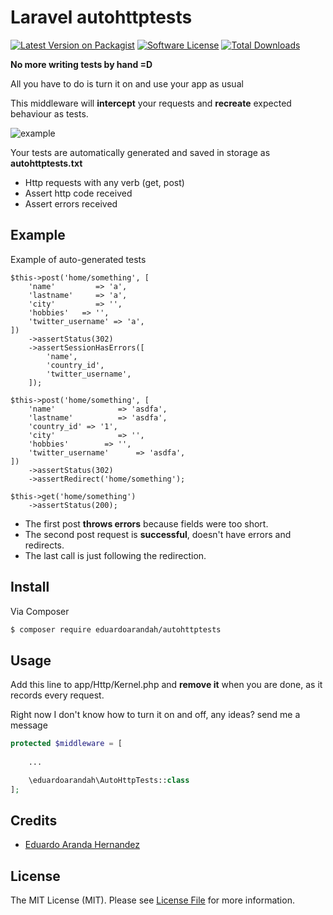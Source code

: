 # Laravel autohttptests

[![Latest Version on Packagist][ico-version]][link-packagist]
[![Software License][ico-license]](LICENSE.md)
[![Total Downloads][ico-downloads]][link-downloads]

**No more writing tests by hand =D**

All you have to do is turn it on and use your app as usual

This middleware will **intercept** your requests and **recreate** expected behaviour as tests. 

![example](https://user-images.githubusercontent.com/4065733/31188928-3ff9edcc-a8fc-11e7-9d64-3503ff60031c.png)

Your tests are automatically generated and saved in storage as **autohttptests.txt**

- Http requests with any verb (get, post)
- Assert http code received
- Assert errors received

## Example 

Example of auto-generated tests

```
$this->post('home/something', [
    'name'         => 'a',
    'lastname'     => 'a',
    'city'         => '',
    'hobbies'   => '',
    'twitter_username' => 'a',
])
    ->assertStatus(302)
    ->assertSessionHasErrors([
        'name',
        'country_id',
        'twitter_username',
    ]);

$this->post('home/something', [
    'name'              => 'asdfa',
    'lastname'          => 'asdfa',
    'country_id' => '1',
    'city'              => '',
    'hobbies'        => '',
    'twitter_username'      => 'asdfa',
])
    ->assertStatus(302)
    ->assertRedirect('home/something');

$this->get('home/something')
    ->assertStatus(200);

```

- The first post **throws errors** because fields were too short. 
- The second post request is **successful**, doesn't have errors and redirects. 
- The last call is just following the redirection.


## Install

Via Composer

``` bash
$ composer require eduardoarandah/autohttptests
```

## Usage

Add this line to app/Http/Kernel.php and **remove it** when you are done, as it records every request. 

Right now I don't know how to turn it on and off, any ideas? send me a message

``` php
protected $middleware = [
   
    ...

    \eduardoarandah\AutoHttpTests::class
];

```

## Credits

- [Eduardo Aranda Hernandez][link-author]

## License

The MIT License (MIT). Please see [License File](LICENSE.md) for more information.

[ico-version]: https://img.shields.io/packagist/v/eduardoarandah/autohttptests.svg?style=flat-square
[ico-license]: https://img.shields.io/badge/license-MIT-brightgreen.svg?style=flat-square
[ico-travis]: https://img.shields.io/travis/eduardoarandah/autohttptests/master.svg?style=flat-square
[ico-scrutinizer]: https://img.shields.io/scrutinizer/coverage/g/eduardoarandah/autohttptests.svg?style=flat-square
[ico-code-quality]: https://img.shields.io/scrutinizer/g/eduardoarandah/autohttptests.svg?style=flat-square
[ico-downloads]: https://img.shields.io/packagist/dt/eduardoarandah/autohttptests.svg?style=flat-square

[link-packagist]: https://packagist.org/packages/eduardoarandah/autohttptests
[link-travis]: https://travis-ci.org/eduardoarandah/autohttptests
[link-scrutinizer]: https://scrutinizer-ci.com/g/eduardoarandah/autohttptests/code-structure
[link-code-quality]: https://scrutinizer-ci.com/g/eduardoarandah/autohttptests
[link-downloads]: https://packagist.org/packages/eduardoarandah/autohttptests
[link-author]: https://github.com/eduardoarandah
[link-contributors]: ../../contributors
